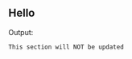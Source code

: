 <a id="hello"></a>
## Hello

Output:
<!-- Skip update output -->

```
This section will NOT be updated
```

<!-- Skip playground link -->
